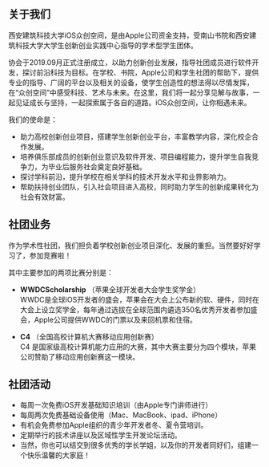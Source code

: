 ﻿## 关于我们

西安建筑科技大学iOS众创空间，是由Apple公司资金支持，受南山书院和西安建筑科技大学大学生创新创业实践中心指导的学术型学生团体。

协会于2019.09月正式注册成立，以助力创新创业发展，指导社团成员进行软件开发，探讨前沿科技为目标。在学校、书院，Apple公司和学生社团的帮助下，提供专业的指导、广阔的平台以及相关的设备，使学生创造性的想法得以尽情发挥，在“众创空间”中感受科技、艺术与未来。在这里，我们将一起分享见解与故事，一起见证成长与坚持，一起探索属于各自的道路。iOS众创空间，让你相遇未来。

我们的使命是：
- 助力高校创新创业项目，搭建学生创新创业平台，丰富教学内容，深化校企合作发展。
- 培养俱乐部成员的创新创业意识及软件开发、项目编程能力，提升学生自我竞争力，为毕业后服务社会奠定良好基础。
- 探讨学科前沿，提升学校在相关学科的技术开发水平和业界影响力。
- 帮助扶持创业团队，引入社会项目进入高校，同时助力学生的创新成果转化为社会有效财富。

## 社团业务

作为学术性社团，我们担负着学校创新创业项目深化、发展的重担。当然要好好学习了，参加竞赛啦！

其中主要参加的两项比赛分别是：
- **WWDCScholarship** （苹果全球开发者大会学生奖学金）  
  WWDC是全球iOS开发者的盛会，苹果会在大会上公布新的软、硬件，同时在大会上设立奖学金，每年通过选拔在全球范围内遴选350名优秀开发者参加盛会，Apple公司提供WWDC的门票以及来回机票和住宿。

- **C4** （全国高校计算机大赛移动应用创新赛）  
  C4 是国家级高校计算机能力应用的大赛，其中大赛主要分为四个模块，苹果公司赞助了移动应用创新赛这一模块。

## 社团活动

- 每周一次免费iOS开发基础知识培训（由Apple专门讲师进行）
- 每周两次免费基础设备使用（Mac、MacBook、ipad、iPhone）
- 有机会免费参加Apple组织的青少年开发者冬、夏令营培训。
- 定期举行的技术讲座以及区域性学生开发论坛活动。
- 当然，你也可以结交到很多优秀的学长学姐，以及你的开发者同好们，组建一个快乐温馨的大家庭！